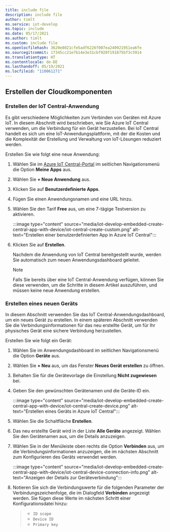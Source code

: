 ```yaml
---
title: include file
description: include file
author: timlt
ms.service: iot-develop
ms.topic: include
ms.date: 05/17/2021
ms.author: timlt
ms.custom: include file
ms.openlocfilehash: 3620e8021cfe5adf6226f007ea240921951ea6fe
ms.sourcegitcommit: 17345cc21e7b14e3e31cbf920f191875bf3c5914
ms.translationtype: HT
ms.contentlocale: de-DE
ms.lasthandoff: 05/19/2021
ms.locfileid: "110061271"
---
```

## <a name="create-the-cloud-components"></a>Erstellen der Cloudkomponenten

### <a name="create-the-iot-central-application"></a>Erstellen der IoT Central-Anwendung

Es gibt verschiedene Möglichkeiten zum Verbinden von Geräten mit Azure IoT. In diesem Abschnitt wird beschrieben, wie Sie Azure IoT Central verwenden, um die Verbindung für ein Gerät herzustellen. Bei IoT Central handelt es sich um eine IoT-Anwendungsplattform, mit der die Kosten und die Komplexität der Erstellung und Verwaltung von IoT-Lösungen reduziert werden.

Erstellen Sie wie folgt eine neue Anwendung:
1. Wählen Sie im [Azure IoT Central-Portal](https://apps.azureiotcentral.com/) im seitlichen Navigationsmenü die Option **Meine Apps** aus.
1. Wählen Sie **+ Neue Anwendung** aus.
1. Klicken Sie auf **Benutzerdefinierte Apps**.
1. Fügen Sie einen Anwendungsnamen und eine URL hinzu.
1. Wählen Sie den Tarif **Free** aus, um eine 7-tägige Testversion zu aktivieren.

    :::image type="content" source="media/iot-develop-embedded-create-central-app-with-device/iot-central-create-custom.png" alt-text="Erstellen einer benutzerdefinierten App in Azure IoT Central":::

1. Klicken Sie auf **Erstellen**.

    Nachdem die Anwendung von IoT Central bereitgestellt wurde, werden Sie automatisch zum neuen Anwendungsdashboard geleitet.

    > [!NOTE]
    > Falls Sie bereits über eine IoT Central-Anwendung verfügen, können Sie diese verwenden, um die Schritte in diesem Artikel auszuführen, und müssen keine neue Anwendung erstellen.

### <a name="create-a-new-device"></a>Erstellen eines neuen Geräts

In diesem Abschnitt verwenden Sie das IoT Central-Anwendungsdashboard, um ein neues Gerät zu erstellen. In einem späteren Abschnitt verwenden Sie die Verbindungsinformationen für das neu erstellte Gerät, um für Ihr physisches Gerät eine sichere Verbindung herzustellen.

Erstellen Sie wie folgt ein Gerät:
1. Wählen Sie im Anwendungsdashboard im seitlichen Navigationsmenü die Option **Geräte** aus.
1. Wählen Sie **+ Neu** aus, um das Fenster **Neues Gerät erstellen** zu öffnen.
1. Behalten Sie für die Gerätevorlage die Einstellung **Nicht zugewiesen** bei.
1. Geben Sie den gewünschten Gerätenamen und die Geräte-ID ein.

    :::image type="content" source="media/iot-develop-embedded-create-central-app-with-device/iot-central-create-device.png" alt-text="Erstellen eines Geräts in Azure IoT Central":::

1. Wählen Sie die Schaltfläche **Erstellen**.
1. Das neu erstellte Gerät wird in der Liste **Alle Geräte** angezeigt.  Wählen Sie den Gerätenamen aus, um die Details anzuzeigen.
1. Wählen Sie in der Menüleiste oben rechts die Option **Verbinden** aus, um die Verbindungsinformationen anzuzeigen, die im nächsten Abschnitt zum Konfigurieren des Geräts verwendet werden.

    :::image type="content" source="media/iot-develop-embedded-create-central-app-with-device/iot-central-device-connection-info.png" alt-text="Anzeigen der Details zur Geräteverbindung":::

1. Notieren Sie sich die Verbindungswerte für die folgenden Parameter der Verbindungszeichenfolge, die im Dialogfeld **Verbinden** angezeigt werden. Sie fügen diese Werte im nächsten Schritt einer Konfigurationsdatei hinzu:

    > * `ID scope`
    > * `Device ID`
    > * `Primary key`